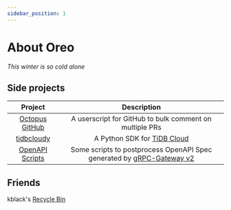 ```yaml
---
sidebar_position: 1
---
```


# About Oreo

*This winter is so cold alone*

## Side projects

| Project | Description |
| :---: | :---: |
| [Octopus GitHub](https://github.com/Oreoxmt/octopus-github) | A userscript for GitHub to bulk comment on multiple PRs |
| [tidbcloudy](https://github.com/Oreoxmt/tidbcloudy) | A Python SDK for [TiDB Cloud](https://tidb.cloud.com) |
| [OpenAPI Scripts](https://github.com/Oreoxmt/openapi-scripts) | Some scripts to postprocess OpenAPI Spec generated by [gRPC-Gateway v2](https://grpc-ecosystem.github.io/grpc-gateway/) |

## Friends

kblack's [Recycle Bin](https://blog.i64d.com)
